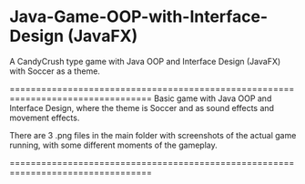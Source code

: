 # Java-Game-OOP-with-Interface-Design (JavaFX)
A CandyCrush type game with Java OOP and Interface Design (JavaFX) with Soccer as a theme.

=================================================================================
Basic game with Java OOP and Interface Design, where the theme is Soccer and as sound effects and movement effects.

There are 3 .png files in the main folder with screenshots of the actual game running, with some different moments of the gameplay.

=================================================================================
